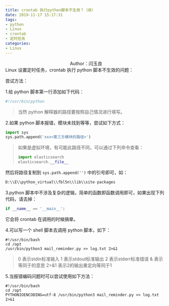 ```yaml
---
title: crontab 执行python脚本不生效？（续）
date: 2019-11-17 15:17:31
tags:
- python
- Linux
- crontab
- 定时任务
categories:
- Linux
---
```


 <center>Author：闫玉良</center> 
Linux 设置定时任务，crontab 执行 python 脚本不生效的问题：
<!--more-->

尝试方法：

1.给 python 脚本第一行添加如下代码：

```python
#!/usr/bin/python
```
> 当然 python 解释器的路径要按照自己情况进行填写。

2.如果 python 脚本报错，模块未找到等等，尝试如下方式：
```python
import sys
sys.path.append('xxx<第三方模块的路径>')
```
> 如果是虚拟环境，有可能此路径不同，可以通过下列命令查看：
>```python
>import elasticsearch
>elasticsearch.__file__
>```

然后将路径复制到 `sys.path.append('')` 中的引号即可，如：

```python
D:\\E\\python_virtual\\fbl5n\\lib\\site-packages
```
3.python 脚本中不涉及复杂的逻辑，简单的函数即函数调用即可，如果出现下列代码，请去掉：
```python
if __name__ == '__main__':
```
它会将 crontab 在调用的时候搞晕。

4.可以写一个 shell 脚本去调用 python 脚本，如下：

```shell
#!/usr/bin/bash
cd /opt
/usr/bin/python3 mail_reminder.py >> log.txt 2>&1
```
> 0 表示stdin标准输入
1 表示stdout标准输出
2 表示stderr标准错误
& 表示等同于的意思
2>&1 表示2的输出重定向等同于1

5.当报错编码问题时可以尝试使用如下方法：
```shell
#!/usr/bin/bash 
cd /opt 
PYTHONIOENCODING=utf-8 /usr/bin/python3 mail_reminder.py >> log.txt 2>&1
```
